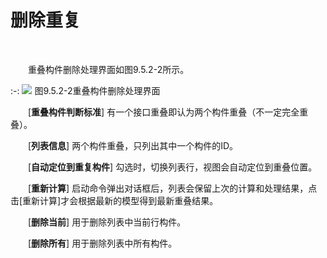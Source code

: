 #  删除重复
<br/>

&emsp;&emsp;重叠构件删除处理界面如图9.5.2\-2所示。


:-: ![](images/547.png)
图9.5.2\-2重叠构件删除处理界面

&emsp;&emsp;[**重叠构件判断标准**] 有一个接口重叠即认为两个构件重叠（不一定完全重叠）。

&emsp;&emsp;[**列表信息**] 两个构件重叠，只列出其中一个构件的ID。

&emsp;&emsp;[**自动定位到重复构件**] 勾选时，切换列表行，视图会自动定位到重叠位置。

&emsp;&emsp;[**重新计算**] 启动命令弹出对话框后，列表会保留上次的计算和处理结果，点击\[重新计算\]才会根据最新的模型得到最新重叠结果。

&emsp;&emsp;\[**删除当前**] 用于删除列表中当前行构件。

&emsp;&emsp;\[**删除所有**] 用于删除列表中所有构件。